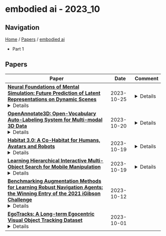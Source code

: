 # embodied ai - 2023_10

## Navigation

[Home](https://lixin97.github.io/arXivRadar) / [Papers](https://lixin97.github.io/arXivRadar/papers) / [embodied ai](https://lixin97.github.io/arXivRadar/papers/embodied_ai)

- Part 1

## Papers

| **Paper** | **Date** | **Comment** |
| --- | --- | --- |
| **[Neural Foundations of Mental Simulation: Future Prediction of Latent Representations on Dynamic Scenes](http://arxiv.org/abs/2305.11772v2)**<details>Humans and animals have a rich and flexible understanding of the physical world, which enables them to infer the underlying dynamical trajectories of objects and events, plausible future states, and use that to plan and anticipate the consequences of actions. However, the neural mechanisms underlying these computations are unclear. We combine a goal-driven modeling approach with dense neurophysiological data and high-throughput human behavioral readouts to directly impinge on this question. Specifically, we construct and evaluate several classes of sensory-cognitive networks to predict the future state of rich, ethologically-relevant environments, ranging from self-supervised end-to-end models with pixel-wise or object-centric objectives, to models that future predict in the latent space of purely static image-based or dynamic video-based pretrained foundation models. We find strong differentiation across these model classes in their ability to predict neural and behavioral data both within and across diverse environments. In particular, we find that neural responses are currently best predicted by models trained to predict the future state of their environment in the latent space of pretrained foundation models optimized for dynamic scenes in a self-supervised manner. Notably, models that future predict in the latent space of video foundation models that are optimized to support a diverse range of sensorimotor tasks, reasonably match both human behavioral error patterns and neural dynamics across all environmental scenarios that we were able to test. Overall, these findings suggest that the neural mechanisms and behaviors of primate mental simulation are thus far most consistent with being optimized to future predict on dynamic, reusable visual representations that are useful for Embodied AI more generally.</details> | 2023-10-25 | <details>20 pages, 10 figures, NeurIPS 2023 Camera Ready Version (spotlight)</details> |
| **[OpenAnnotate3D: Open-Vocabulary Auto-Labeling System for Multi-modal 3D Data](http://arxiv.org/abs/2310.13398v1)**<details>In the era of big data and large models, automatic annotating functions for multi-modal data are of great significance for real-world AI-driven applications, such as autonomous driving and embodied AI. Unlike traditional closed-set annotation, open-vocabulary annotation is essential to achieve human-level cognition capability. However, there are few open-vocabulary auto-labeling systems for multi-modal 3D data. In this paper, we introduce OpenAnnotate3D, an open-source open-vocabulary auto-labeling system that can automatically generate 2D masks, 3D masks, and 3D bounding box annotations for vision and point cloud data. Our system integrates the chain-of-thought capabilities of Large Language Models (LLMs) and the cross-modality capabilities of vision-language models (VLMs). To the best of our knowledge, OpenAnnotate3D is one of the pioneering works for open-vocabulary multi-modal 3D auto-labeling. We conduct comprehensive evaluations on both public and in-house real-world datasets, which demonstrate that the system significantly improves annotation efficiency compared to manual annotation while providing accurate open-vocabulary auto-annotating results.</details> | 2023-10-20 | <details>The source code will be released at https://github.com/Fudan-ProjectTitan/OpenAnnotate3D</details> |
| **[Habitat 3.0: A Co-Habitat for Humans, Avatars and Robots](http://arxiv.org/abs/2310.13724v1)**<details>We present Habitat 3.0: a simulation platform for studying collaborative human-robot tasks in home environments. Habitat 3.0 offers contributions across three dimensions: (1) Accurate humanoid simulation: addressing challenges in modeling complex deformable bodies and diversity in appearance and motion, all while ensuring high simulation speed. (2) Human-in-the-loop infrastructure: enabling real human interaction with simulated robots via mouse/keyboard or a VR interface, facilitating evaluation of robot policies with human input. (3) Collaborative tasks: studying two collaborative tasks, Social Navigation and Social Rearrangement. Social Navigation investigates a robot's ability to locate and follow humanoid avatars in unseen environments, whereas Social Rearrangement addresses collaboration between a humanoid and robot while rearranging a scene. These contributions allow us to study end-to-end learned and heuristic baselines for human-robot collaboration in-depth, as well as evaluate them with humans in the loop. Our experiments demonstrate that learned robot policies lead to efficient task completion when collaborating with unseen humanoid agents and human partners that might exhibit behaviors that the robot has not seen before. Additionally, we observe emergent behaviors during collaborative task execution, such as the robot yielding space when obstructing a humanoid agent, thereby allowing the effective completion of the task by the humanoid agent. Furthermore, our experiments using the human-in-the-loop tool demonstrate that our automated evaluation with humanoids can provide an indication of the relative ordering of different policies when evaluated with real human collaborators. Habitat 3.0 unlocks interesting new features in simulators for Embodied AI, and we hope it paves the way for a new frontier of embodied human-AI interaction capabilities.</details> | 2023-10-19 | <details>Project page: http://aihabitat.org/habitat3</details> |
| **[Learning Hierarchical Interactive Multi-Object Search for Mobile Manipulation](http://arxiv.org/abs/2307.06125v3)**<details>Existing object-search approaches enable robots to search through free pathways, however, robots operating in unstructured human-centered environments frequently also have to manipulate the environment to their needs. In this work, we introduce a novel interactive multi-object search task in which a robot has to open doors to navigate rooms and search inside cabinets and drawers to find target objects. These new challenges require combining manipulation and navigation skills in unexplored environments. We present HIMOS, a hierarchical reinforcement learning approach that learns to compose exploration, navigation, and manipulation skills. To achieve this, we design an abstract high-level action space around a semantic map memory and leverage the explored environment as instance navigation points. We perform extensive experiments in simulation and the real world that demonstrate that, with accurate perception, the decision making of HIMOS effectively transfers to new environments in a zero-shot manner. It shows robustness to unseen subpolicies, failures in their execution, and different robot kinematics. These capabilities open the door to a wide range of downstream tasks across embodied AI and real-world use cases.</details> | 2023-10-19 | <details>11 pages, 6 figures, Accepted for publication in RA-L. Code and Models: http://himos.cs.uni-freiburg.de/</details> |
| **[Benchmarking Augmentation Methods for Learning Robust Navigation Agents: the Winning Entry of the 2021 iGibson Challenge](http://arxiv.org/abs/2109.10493v3)**<details>Recent advances in deep reinforcement learning and scalable photorealistic simulation have led to increasingly mature embodied AI for various visual tasks, including navigation. However, while impressive progress has been made for teaching embodied agents to navigate static environments, much less progress has been made on more dynamic environments that may include moving pedestrians or movable obstacles. In this study, we aim to benchmark different augmentation techniques for improving the agent's performance in these challenging environments. We show that adding several dynamic obstacles into the scene during training confers significant improvements in test-time generalization, achieving much higher success rates than baseline agents. We find that this approach can also be combined with image augmentation methods to achieve even higher success rates. Additionally, we show that this approach is also more robust to sim-to-sim transfer than image augmentation methods. Finally, we demonstrate the effectiveness of this dynamic obstacle augmentation approach by using it to train an agent for the 2021 iGibson Challenge at CVPR, where it achieved 1st place for Interactive Navigation. Video link: https://www.youtube.com/watch?v=HxUX2HeOSE4</details> | 2023-10-12 |  |
| **[EgoTracks: A Long-term Egocentric Visual Object Tracking Dataset](http://arxiv.org/abs/2301.03213v5)**<details>Visual object tracking is a key component to many egocentric vision problems. However, the full spectrum of challenges of egocentric tracking faced by an embodied AI is underrepresented in many existing datasets; these tend to focus on relatively short, third-person videos. Egocentric video has several distinguishing characteristics from those commonly found in past datasets: frequent large camera motions and hand interactions with objects commonly lead to occlusions or objects exiting the frame, and object appearance can change rapidly due to widely different points of view, scale, or object states. Embodied tracking is also naturally long-term, and being able to consistently (re-)associate objects to their appearances and disappearances over as long as a lifetime is critical. Previous datasets under-emphasize this re-detection problem, and their "framed" nature has led to adoption of various spatiotemporal priors that we find do not necessarily generalize to egocentric video. We thus introduce EgoTracks, a new dataset for long-term egocentric visual object tracking. Sourced from the Ego4D dataset, this new dataset presents a significant challenge to recent state-of-the-art single-object tracking models, which we find score poorly on traditional tracking metrics for our new dataset, compared to popular benchmarks. We further show improvements that can be made to a STARK tracker to significantly increase its performance on egocentric data, resulting in a baseline model we call EgoSTARK. We publicly release our annotations and benchmark, hoping our dataset leads to further advancements in tracking.</details> | 2023-10-01 |  |
